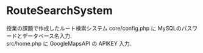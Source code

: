 # RouteSearchSystem
授業の課題で作成したルート検索システム
core/config.php に MySQLのパスワードとデータベース名入力.  
src/home.php に GoogleMapsAPI の APIKEY 入力.
